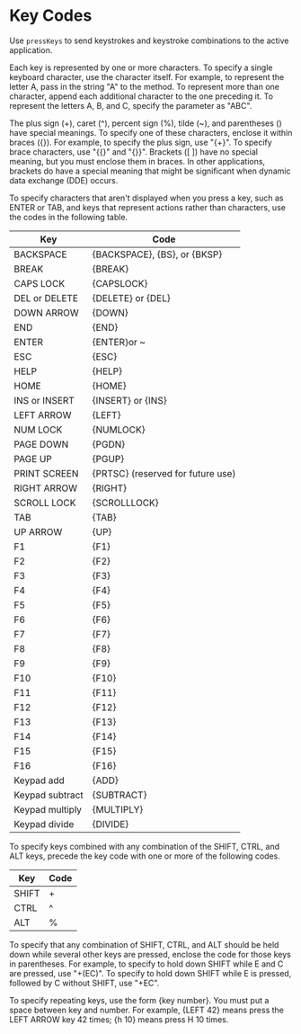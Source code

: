# Key Codes

Use `pressKeys` to send keystrokes and keystroke combinations to the active application.

Each key is represented by one or more characters. To specify a single keyboard character, use the character itself. For example, to represent the letter A, pass in the string "A" to the method. To represent more than one character, append each additional character to the one preceding it. To represent the letters A, B, and C, specify the parameter as "ABC".

The plus sign (+), caret (^), percent sign (%), tilde (~), and parentheses () have special meanings. To specify one of these characters, enclose it within braces ({}). For example, to specify the plus sign, use "{+}". To specify brace characters, use "{\{}" and "{\}}". Brackets ([ ]) have no special meaning, but you must enclose them in braces. In other applications, brackets do have a special meaning that might be significant when dynamic data exchange (DDE) occurs.

To specify characters that aren't displayed when you press a key, such as ENTER or TAB, and keys that represent actions rather than characters, use the codes in the following table.

Key | Code
---|---
BACKSPACE | {BACKSPACE}, {BS}, or {BKSP}
BREAK | {BREAK}
CAPS LOCK | {CAPSLOCK}
DEL or DELETE  |  {DELETE} or {DEL}
DOWN ARROW | {DOWN}
END | {END}
ENTER | {ENTER}or ~
ESC | {ESC}
HELP | {HELP}
HOME | {HOME}
INS or INSERT | {INSERT} or {INS}
LEFT ARROW | {LEFT}
NUM LOCK | {NUMLOCK}
PAGE DOWN | {PGDN}
PAGE UP | {PGUP}
PRINT SCREEN | {PRTSC} (reserved for future use)
RIGHT ARROW | {RIGHT}
SCROLL LOCK | {SCROLLLOCK}
TAB | {TAB}
UP ARROW | {UP}
F1 | {F1}
F2 | {F2}
F3 | {F3}
F4 | {F4}
F5 | {F5}
F6 | {F6}
F7 | {F7}
F8 | {F8}
F9 | {F9}
F10 | {F10}
F11 | {F11}
F12 | {F12}
F13 | {F13}
F14 | {F14}
F15 | {F15}
F16 | {F16}
Keypad add | {ADD}
Keypad subtract | {SUBTRACT}
Keypad multiply | {MULTIPLY}
Keypad divide | {DIVIDE}


To specify keys combined with any combination of the SHIFT, CTRL, and ALT keys, precede the key code with one or more of the following codes.

Key | Code
---|---
SHIFT | +
CTRL | ^
ALT | %

To specify that any combination of SHIFT, CTRL, and ALT should be held down while several other keys are pressed, enclose the code for those keys in parentheses. For example, to specify to hold down SHIFT while E and C are pressed, use "+(EC)". To specify to hold down SHIFT while E is pressed, followed by C without SHIFT, use "+EC".

To specify repeating keys, use the form {key number}. You must put a space between key and number. For example, {LEFT 42} means press the LEFT ARROW key 42 times; {h 10} means press H 10 times.